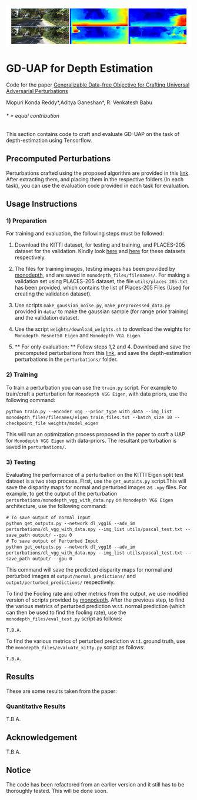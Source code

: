 
![depth example](depth_example.png)

# GD-UAP for Depth Estimation

Code for the paper [Generalizable Data-free Objective for Crafting Universal Adversarial Perturbations](https://arxiv.org/abs/1801.08092)

Mopuri Konda Reddy*,Aditya Ganeshan*, R. Venkatesh Babu

###### * = equal contribution 

This section contains code to craft and evaluate GD-UAP on the task of depth-estimation using Tensorflow.

## Precomputed Perturbations

Perturbations crafted using the proposed algorithm are provided in this [link](https://www.dropbox.com/s/ixjzg4itx10nhid/perturbations.tar.gz?dl=0). After extracting them, and placing them in the respective folders (In each task), you can use the evaluation code provided in each task for evaluation.

## Usage Instructions

### 1) Preparation

For training and evaluation, the following steps must be followed: 

1) Download the KITTI dataset, for testing and training, and  PLACES-205 dataset for the validation. Kindly look [here](http://www.cvlibs.net/datasets/kitti/raw_data.php) and [here](http://places.csail.mit.edu/downloadData.html) for these datasets respectively.

2) The files for training images, testing images has been provided by [monodepth](https://github.com/mrharicot/monodepth), and are saved in `monodepth_files/filenames/`. For making a validation set using PLACES-205 dataset, the file `utils/places_205.txt` has been provided, which contains the list of Places-205 Files (Used for creating the validation dataset).

3) Use scripts `make_gaussian_noise.py`, `make_preprocessed_data.py` provided in `data/` to make the gaussian sample (for range prior training) and the validation dataset.

4) Use the script `weights/download_weights.sh` to download the weights for `Monodepth Resnet50 Eigen` and `Monodepth VGG Eigen`. 

5) ** For only evaluation: ** Follow steps 1,2 and 4. Download and save the precomputed perturbations from this [link](https://www.dropbox.com/s/ixjzg4itx10nhid/perturbations.tar.gz?dl=0), and save the depth-estimation perturbations in the `perturbations/` folder.

### 2) Training

To train a perturbation you can use the `train.py` script. For example to train/craft a perturbation for `Monodepth VGG Eigen`, with data priors, use the following command:

```
python train.py --encoder vgg --prior_type with_data --img_list monodepth_files/filenames/eigen_train_files.txt --batch_size 10 --checkpoint_file weights/model_eigen
```

This will run an optimization process proposed in the paper to craft a UAP for `Monodepth VGG Eigen` with data-priors. The resultant perturbation is saved in `perturbations/`.


### 3) Testing

Evaluating the performance of a perturbation on the KITTI Eigen split test dataset is a two step process. First, use the `get_outputs.py` script.This will save the disparity maps for normal and perturbed images as `.npy` files. For example, to get the output of the perturbation `perturbations/monodepth_vgg_with_data.npy` on `Monodepth VGG Eigen` architecture, use the following command:

```
# To save output of normal Input
python get_outputs.py --network dl_vgg16 --adv_im perturbations/dl_vgg_with_data.npy --img_list utils/pascal_test.txt --save_path output/ --gpu 0 
# To save output of Perturbed Input
python get_outputs.py --network dl_vgg16 --adv_im perturbations/dl_vgg_with_data.npy --img_list utils/pascal_test.txt --save_path output/ --gpu 0 
```

This command will save the predicted disparity maps for normal and perturbed images at `output/normal_predictions/` and `output/perturbed_predictions/` respectively.

To find the Fooling rate and other metrics from the output, we use modified version of scripts provided by [monodepth](https://github.com/mrharicot/monodepth). After the previous step, to find the various metrics of perturbed prediction w.r.t. normal prediction (which can then be used to find the fooling rate), use the `monodepth_files/eval_test.py` script as follows:

```
T.B.A.
```
 
To find the various metrics of perturbed prediction w.r.t. ground truth, use the `monodepth_files/evaluate_kitty.py` script as follows:


```
T.B.A.
```
 

## Results

These are some results taken from the paper:

### Quantitative Results

T.B.A.


## Acknowledgement

T.B.A.

## Notice

The code has been refactored from an earlier version and it still has to be thoroughly tested. This will be done soon.

